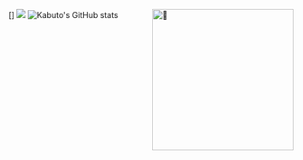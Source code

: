 
[<img align="right" width="250" alt="🦑" src="https://count.getloli.com/get/@:kabuto-mk7?theme=gelbooru">]
[![](https://user-images.githubusercontent.com/22963968/114021347-e3c48b80-9870-11eb-8bc8-998bf39b4d0d.png)](#)
![Kabuto's GitHub stats](https://github-readme-stats.vercel.app/api?username=kabuto-mk7&theme=dark&show_icons=true)
